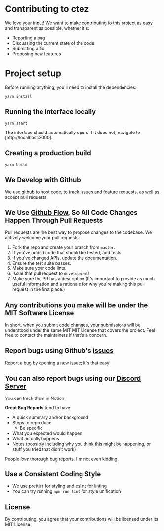# Contributing to ctez

We love your input! We want to make contributing to this project as easy and transparent as possible, whether it's:

- Reporting a bug
- Discussing the current state of the code
- Submitting a fix
- Proposing new features

# Project setup

Before running anything, you'll need to install the dependencies:

```
yarn install
```

## Running the interface locally

```
yarn start
```

The interface should automatically open. If it does not, navigate to [http://localhost:3000].

## Creating a production build

```
yarn build
```

## We Develop with Github

We use github to host code, to track issues and feature requests, as well as accept pull requests.

## We Use [Github Flow](https://docs.github.com/en/get-started/quickstart/contributing-to-projects), So All Code Changes Happen Through Pull Requests

Pull requests are the best way to propose changes to the codebase. We actively welcome your pull requests:

1. Fork the repo and create your branch from `master`.
2. If you've added code that should be tested, add tests.
3. If you've changed APIs, update the documentation.
4. Ensure the test suite passes.
5. Make sure your code lints.
6. Issue that pull request to `development`!
7. Make sure the PR has a description (It's important to provide as much useful information and a rationale for why you're making this pull request in the first place.)

## Any contributions you make will be under the MIT Software License

In short, when you submit code changes, your submissions will be understood under the same MIT [MIT License](http://choosealicense.com/licenses/mit/) that covers the project. Feel free to contact the maintainers if that's a concern.

## Report bugs using Github's [issues](https://github.com/Tezsure/ctez/issues)

Report a bug by [opening a new issue](https://github.com/Tezsure/ctez/issues/new); it's that easy!

## You can also report bugs using our [Discord Server](https://discord.gg/H4Xrv2uYrS)

You can track them in Notion

**Great Bug Reports** tend to have:

- A quick summary and/or background
- Steps to reproduce
  - Be specific!
- What you expected would happen
- What actually happens
- Notes (possibly including why you think this might be happening, or stuff you tried that didn't work)

People _love_ thorough bug reports. I'm not even kidding.

## Use a Consistent Coding Style

- We use prettier for styling and eslint for linting
- You can try running `npm run lint` for style unification

## License

By contributing, you agree that your contributions will be licensed under its MIT License.
